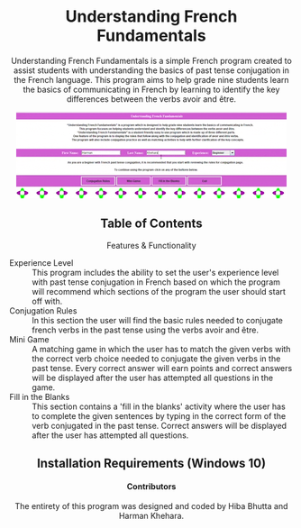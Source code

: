 <h1 align="center">Understanding French Fundamentals</h1>

<p align="center">Understanding French Fundamentals is a simple French program created to assist students with understanding the basics of past tense conjugation in the French language. This program aims to help grade nine students learn the basics of communicating in French by learning to identify the key differences between the verbs avoir and être. </p>

<p align="center">
  <img width="480" height="154" src="french_project.gif">
</p>

<h2 align="center">Table of Contents</h2>

<p align="center">Features & Functionality</p>

<p align="center">
  
  <dl>
    <dt>Experience Level</dt>
    <dd>This program includes the ability to set the user's experience level with past tense conjugation in French based on which the program will recommend which sections of the program the user should start off with. </dd>
    <dt>Conjugation Rules</dt>
    <dd>In this section the user will find the basic rules needed to conjugate french verbs in the past tense using the verbs avoir and être.</dd>
    <dt>Mini Game</dt>
    <dd>A matching game in which the user has to match the given verbs with the correct verb choice needed to conjugate the given verbs in the past tense. Every correct answer will earn points and correct answers will be displayed after the user has attempted all questions in the game.</dd>
    <dt>Fill in the Blanks</dt>
    <dd>This section contains a 'fill in the blanks' activity where the user has to complete the given sentences by typing in the correct form of the verb conjugated in the past tense. Correct answers will be displayed after the user has attempted all questions.</dd>
  </dl>
</p>

<h2 align="center">Installation Requirements (Windows 10)</h2>

<h4 align="center">Contributors</h4>

<p align="center">The entirety of this program was designed and coded by Hiba Bhutta and Harman Khehara.</p>
